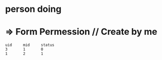 # person doing 
# => Form Permession // Create by  me 
    uid 	mid 	status
    3	    1	    0
    1       2       1

